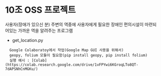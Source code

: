 # 10조 OSS 프로젝트
사용자(장애가 있으신 분) 주변의 역중에 사용자에게 필요한 장애인 편의시설이 마련되어있는 가까운 역을 알려주는 프로그램

+ get_location.py
~~~
  Google Colaboratoy에서 작업(Google Map GUI 사용을 위해서)
  geopy, folium 모듈이 필요함(pip install geopy, pip install folium)
  실행 예시 : [Colab](https://colab.research.google.com/drive/1vFPYwi6KGroqLTo8QT-7dAPSNhCnMGKu/)
~~~
